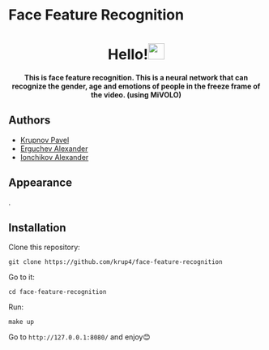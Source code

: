 # Face Feature Recognition
<h1 align="center">Hello!<img src="https://github.com/blackcater/blackcater/raw/main/images/Hi.gif" height="32"/></h1>
<h4 align="center">This is face feature recognition. This is a neural network that can recognize the gender, age and emotions of people in the freeze frame of the video. (using MiVOLO)</h4>

## Authors
- <a href="https://github.com/krup4" target="_blank">Krupnov Pavel</a> <br/>
- <a href="https://github.com/yalpcode" target="_blank">Erguchev Alexander</a><br/>
- <a href="https://github.com/alexio2705" target="_blank">Ionchikov Alexander</a><br/>

## Appearance
.

## Installation
Clone this repository:
```
git clone https://github.com/krup4/face-feature-recognition
```
Go to it: 
```
cd face-feature-recognition
```
Run:
```
make up
```


Go to `http://127.0.0.1:8080/` and enjoy😊
